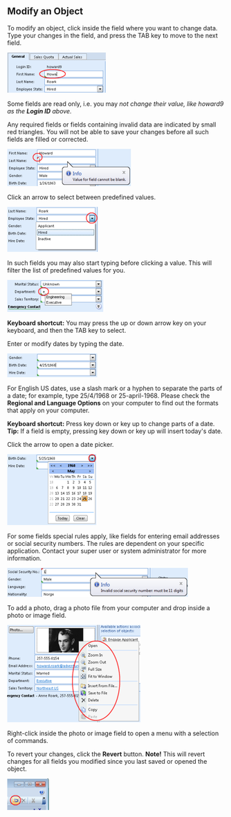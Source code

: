 ## Modify an Object

To modify an object, click inside the field where you want to change data. Type your changes in the field, and press the TAB key to move to the next field.

![ID469ECFDE298B4A8F.ID5BA4316B352943B5.png](media/ID469ECFDE298B4A8F.ID5BA4316B352943B5.png)

Some fields are read only, i.e. you may <span style="FONT-STYLE: italic">not change their value, like <span style="FONT-STYLE: italic">howard9 as the **Login ID** above.

Any required fields or fields containing invalid data are indicated by small red triangles. You will not be able to save your changes before all such fields are filled or corrected.

![ID469ECFDE298B4A8F.IDD3F40245CED34B7A.png](media/ID469ECFDE298B4A8F.IDD3F40245CED34B7A.png)

Click an arrow to select between predefined values.

![ID469ECFDE298B4A8F.ID6E93B668AF004D9C.png](media/ID469ECFDE298B4A8F.ID6E93B668AF004D9C.png)

In such fields you may also start typing before clicking a value. This will filter the list of predefined values for you.

![ID469ECFDE298B4A8F.IDBD963914182E4FA4.png](media/ID469ECFDE298B4A8F.IDBD963914182E4FA4.png)

**Keyboard shortcut:** You may press the up or down arrow key on your keyboard, and then the TAB key to select.

Enter or modify dates by typing the date.

![ID469ECFDE298B4A8F.ID9EE44702398A40C9.png](media/ID469ECFDE298B4A8F.ID9EE44702398A40C9.png)

For English US dates, use a slash mark or a hyphen to separate the parts of a date; for example, type 25/4/1968 or 25-april-1968\. Please check the **Regional and Language Options** on your computer to find out the formats that apply on your computer.

**Keyboard shortcut:** Press key down or key up to change parts of a date. **Tip:** If a field is empty, pressing key down or key up will insert today's date.

Click the arrow to open a date picker.

![ID469ECFDE298B4A8F.IDA6829D5830CA4478.png](media/ID469ECFDE298B4A8F.IDA6829D5830CA4478.png)

For some fields special rules apply, like fields for entering email addresses or social security numbers. The rules are dependent on your specific application. Contact your super user or system administrator for more information.

![ID469ECFDE298B4A8F.IDD189EB2C1568444B.png](media/ID469ECFDE298B4A8F.IDD189EB2C1568444B.png)

To add a photo, drag a photo file from your computer and drop inside a photo or image field.

![ID469ECFDE298B4A8F.IDA014EA374DEA4D71.png](media/ID469ECFDE298B4A8F.IDA014EA374DEA4D71.png)

Right-click inside the photo or image field to open a menu with a selection of commands.

To revert your changes, click the **Revert** button. **Note!** This will revert changes for all fields you modified since you last saved or opened the object.

![ID469ECFDE298B4A8F.ID7176A1FD881C41B7.png](media/ID469ECFDE298B4A8F.ID7176A1FD881C41B7.png)